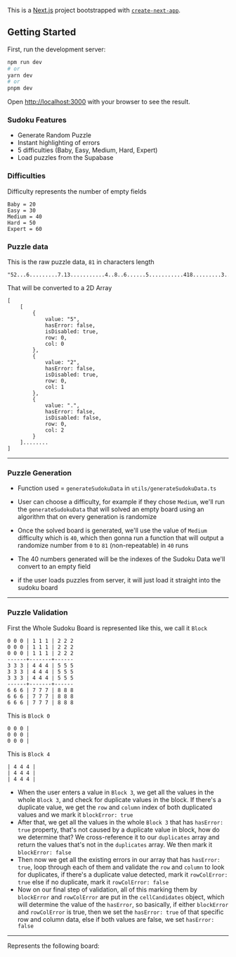 This is a [Next.js](https://nextjs.org/) project bootstrapped with [`create-next-app`](https://github.com/vercel/next.js/tree/canary/packages/create-next-app).

## Getting Started

First, run the development server:

```bash
npm run dev
# or
yarn dev
# or
pnpm dev
```

Open [http://localhost:3000](http://localhost:3000) with your browser to see the result.

### Sudoku Features

- Generate Random Puzzle
- Instant highlighting of errors
- 5 difficulties (Baby, Easy, Medium, Hard, Expert)
- Load puzzles from the Supabase


### Difficulties
Difficulty represents the number of empty fields 
    
    Baby = 20
    Easy = 30
    Medium = 40
    Hard = 50
    Expert = 60

### Puzzle data

This is the raw puzzle data, `81` in characters length

    "52...6.........7.13...........4..8..6......5...........418.........3..2...87....."

That will be converted to a 2D Array

```
[
    [
        {
            value: "5",
            hasError: false,
            isDisabled: true,
            row: 0,
            col: 0
        },
        {
            value: "2",
            hasError: false,
            isDisabled: true,
            row: 0,
            col: 1
        },
        {
            value: ".",
            hasError: false,
            isDisabled: false,
            row: 0,
            col: 2
        }
    ]........
]
```

---

### Puzzle Generation
- Function used = `generateSudokuData` in `utils/generateSudokuData.ts`
- User can choose a difficulty, for example if they chose `Medium`, we'll run the `generateSudokuData`
  that will solved an empty board using an algorithm that on every generation is randomize
- Once the solved board is generated, we'll use the value of `Medium` difficulty which is `40`,
which then gonna run a function that will output a randomize number from `0` to `81` (non-repeatable) in `40` runs
- The 40 numbers generated will be the indexes of the Sudoku Data we'll convert to an empty field

- if the user loads puzzles from server, it will just load it straight into the sudoku board
---

### Puzzle Validation
First the Whole Sudoku Board is represented like this, we call it `Block` 

    0 0 0 | 1 1 1 | 2 2 2  
    0 0 0 | 1 1 1 | 2 2 2   
    0 0 0 | 1 1 1 | 2 2 2   
    ------+-------+------
    3 3 3 | 4 4 4 | 5 5 5   
    3 3 3 | 4 4 4 | 5 5 5   
    3 3 3 | 4 4 4 | 5 5 5   
    ------+-------+------
    6 6 6 | 7 7 7 | 8 8 8   
    6 6 6 | 7 7 7 | 8 8 8   
    6 6 6 | 7 7 7 | 8 8 8

This is `Block 0`

    0 0 0 |   
    0 0 0 |
    0 0 0 |  

This is `Block 4`

    | 4 4 4 |   
    | 4 4 4 |   
    | 4 4 4 | 
   
- When the user enters a value in `Block 3`, we get all the values in the whole `Block 3`, and check for duplicate
values in the block. If there's a duplicate value, we get the `row` and `column` index of both duplicated values and we 
mark it `blockError: true` 
- After that, we get all the values in the whole `Block 3` that has `hasError: true` property, that's not caused by a 
duplicate value in block, how do we determine that? We cross-reference it to our `duplicates` array and return
the values that's not in the `duplicates` array. We then mark it `blockError: false`
- Then now we get all the existing errors in our array that has `hasError: true`, loop through each of them and
validate the `row` and `column` to look for duplicates, if there's a duplicate value detected, mark it `rowColError: true`
else if no duplicate, mark it `rowColError: false`
- Now on our final step of validation, all of this marking them by `blockError` and `rowColError` are put in the `cellCandidates`
object, which will determine the value of the `hasError`, so basically, if either `blockError` and `rowColError` is true,
then we set the `hasError: true` of that specific row and column data, else if both values are false, we set `hasError: false`


---


Represents the following board:
